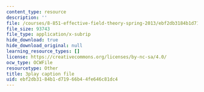 ```yaml
---
content_type: resource
description: ''
file: /courses/8-851-effective-field-theory-spring-2013/ebf2db3184b1d71966b44fe646c81dc4_f4BQ_VHXgd8.srt
file_size: 93743
file_type: application/x-subrip
hide_download: true
hide_download_original: null
learning_resource_types: []
license: https://creativecommons.org/licenses/by-nc-sa/4.0/
ocw_type: OCWFile
resourcetype: Other
title: 3play caption file
uid: ebf2db31-84b1-d719-66b4-4fe646c81dc4
---
```

